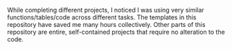 While completing different projects, I noticed I was using very similar functions/tables/code across different tasks. The templates in this repository have saved me many hours collectively. Other parts of this repository are entire, self-contained projects that require no alteration to the code.
